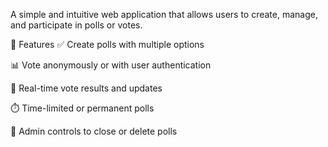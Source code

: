 A simple and intuitive web application that allows users to create, manage, and participate in polls or votes.

🚀 Features
✅ Create polls with multiple options

📊 Vote anonymously or with user authentication

🔐 Real-time vote results and updates

⏱️ Time-limited or permanent polls

🔄 Admin controls to close or delete polls
